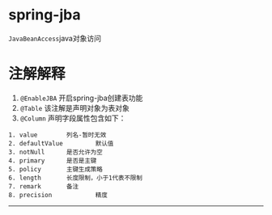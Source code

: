 # spring-jba
`JavaBeanAccess`java对象访问


# 注解解释 #
1. `@EnableJBA` 开启spring-jba创建表功能
2. `@Table` 该注解是声明对象为表对象
3. `@Column` 声明字段属性包含如下：
```
1. value		列名-暂时无效
2. defaultValue         默认值
3. notNull		是否允许为空
4. primary		是否是主键
5. policy		主键生成策略
6. length		长度限制，小于1代表不限制
7. remark		备注
8. precision	        精度
```
    

----------

